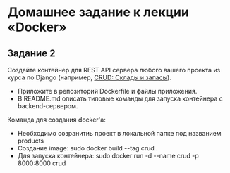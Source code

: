 # Домашнее задание к лекции «Docker»

## Задание 2

Создайте контейнер для REST API сервера любого вашего проекта из курса по Django (например, [CRUD: Склады и запасы](https://github.com/520911/Django-homeworks/tree/crud_create)).

- Приложите в репозиторий Dockerfile и файлы приложения.
- В README.md описать типовые команды для запуска контейнера c backend-сервером.

Команда для создания docker'а:
- Необходимо созранитиь проект в локальной папке под названием products
- Создание image: sudo docker build --tag crud .
- Для запуска контейнера: sudo docker run -d --name crud -p 8000:8000 crud

